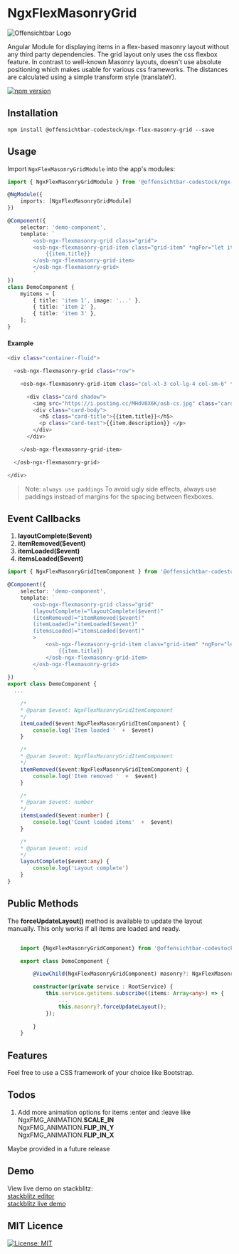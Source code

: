 # NgxFlexMasonryGrid

![Offensichtbar Logo](https://i.postimg.cc/nz9jhvpZ/osb-header-git.jpg)

Angular Module for displaying items in a flex-based masonry layout without any third party dependencies. The grid layout only uses the css flexbox feature. In contrast to well-known Masonry layouts, doesn't use absolute positioning which makes usable for various css frameworks. The distances are calculated using a simple transform style (translateY).

[![npm version](https://badge.fury.io/js/offensichtbar-codestock%2Fngx-flex-masonry-grid.svg)](https://www.npmjs.com/package/offensichtbar-codestock%2Fngx-flex-masonry-grid)

## Installation

`npm install @offensichtbar-codestock/ngx-flex-masonry-grid --save`

## Usage

Import `NgxFlexMasonryGridModule` into the app's modules:

```typescript
import { NgxFlexMasonryGridModule } from '@offensichtbar-codestock/ngx-flex-masonry-grid';

@NgModule({
    imports: [NgxFlexMasonryGridModule]
})
```


```typescript
@Component({
    selector: 'demo-component',
    template: `
        <osb-ngx-flexmasonry-grid class="grid">
        <osb-ngx-flexmasonry-grid-item class="grid-item" *ngFor="let item of myitems">
            {{item.title}}
        </osb-ngx-flexmasonry-grid-item>
        </osb-ngx-flexmasonry-grid>
        `
})
class DemoComponent {
    myitems = [
        { title: 'item 1', image: '...' },
        { title: 'item 2' },
        { title: 'item 3' },
    ];
}
```

#### Example
```sh
<div class="container-fluid">

  <osb-ngx-flexmasonry-grid class="row">

    <osb-ngx-flexmasonry-grid-item class="col-xl-3 col-lg-4 col-sm-6" *ngFor="let item of myitems">

      <div class="card shadow">
        <img src="https://i.postimg.cc/MHdV6X6K/osb-cs.jpg" class="card-img-top" />
        <div class="card-body">
          <h5 class="card-title">{{item.title}}</h5>
          <p class="card-text">{{item.description}} </p>
        </div>
      </div>

    </osb-ngx-flexmasonry-grid-item>

  </osb-ngx-flexmasonry-grid>

</div>
```

> Note: `always use paddings` 
To avoid ugly side effects, always use paddings instead of margins for the spacing between flexboxes.

## Event Callbacks

1. **layoutComplete($event)**
2. **itemRemoved($event)**
3. **itemLoaded($event)**
4. **itemsLoaded($event)**

```typescript
import { NgxFlexMasonryGridItemComponent } from '@offensichtbar-codestock/ngx-flex-masonry-grid';

@Component({
    selector: 'demo-component',
    template: `
        <osb-ngx-flexmasonry-grid class="grid" 
        (layoutComplete)="layoutComplete($event)"
        (itemRemoved)="itemRemoved($event)"
        (itemLoaded)="itemLoaded($event)"
        (itemsLoaded)="itemsLoaded($event)"
        >
            <osb-ngx-flexmasonry-grid-item class="grid-item" *ngFor="let item of myitems">
                {{item.title}}
            </osb-ngx-flexmasonry-grid-item>
        </osb-ngx-flexmasonry-grid>
        `
})
export class DemoComponent {
  ...

    /*
    * @param $event: NgxFlexMasonryGridItemComponent 
    */
    itemLoaded($event:NgxFlexMasonryGridItemComponent) {
        console.log('Item loaded '  +  $event)
    }

    /*
    * @param $event: NgxFlexMasonryGridItemComponent 
    */
    itemRemoved($event:NgxFlexMasonryGridItemComponent) {
        console.log('Item removed '  +  $event)
    }

    /*
    * @param $event: number 
    */
    itemsLoaded($event:number) {
        console.log('Count loaded items'  +  $event)
    }

    /*
    * @param $event: void 
    */
    layoutComplete($event:any) {
        console.log('Layout complete')
    }
}
```

## Public Methods

The **forceUpdateLayout()** method is available to update the layout manually. This only works if all items are loaded and ready.

```typescript
  
    import {NgxFlexMasonryGridComponent} from '@offensichtbar-codestock/ngx-flex-masonry-grid';

    export class DemoComponent {

        @ViewChild(NgxFlexMasonryGridComponent) masonry?: NgxFlexMasonryGridComponent;

        constructor(private service : RootService) {
            this.service.getitems.subscribe((items: Array<any>) => {
                ...
                this.masonry?.forceUpdateLayout();
            });
            
        }
    }
```


## Features

Feel free to use a CSS framework of your choice like Bootstrap. 

## Todos

1. Add more animation options for items :enter and :leave like\
NgxFMG_ANIMATION.**SCALE_IN**\
NgxFMG_ANIMATION.**FLIP_IN_Y**\
NgxFMG_ANIMATION.**FLIP_IN_X**

Maybe provided in a future release

## Demo

View live demo on stackblitz:\
[stackblitz editor](https://stackblitz.com/edit/demo-ngx-flex-masonry-grid?file=src/app/app.component.ts)\
[stackblitz live demo](https://demo-ngx-flex-masonry-grid.stackblitz.io)

## MIT Licence

[![License: MIT](https://img.shields.io/badge/License-MIT-yellow.svg)](https://opensource.org/licenses/MIT)
